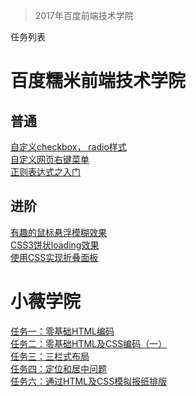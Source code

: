 > 2017年百度前端技术学院  


任务列表  

# 百度糯米前端技术学院

## 普通  
[自定义checkbox， radio样式](http://cybbin.com/baidu-ife-2017-Cyb/ife_nuomi/task1.html)  
[自定义网页右键菜单](http://cybbin.com/baidu-ife-2017-Cyb/ife_nuomi/task2.html)  
[正则表达式之入门](http://cybbin.com/baidu-ife-2017-Cyb/ife_nuomi/task3.html)  

## 进阶  
[有趣的鼠标悬浮模糊效果](http://cybbin.com/baidu-ife-2017-Cyb/ife_nuomi/task4.html)  
[CSS3饼状loading效果](http://cybbin.com/baidu-ife-2017-Cyb/ife_nuomi/task5.html)  
[使用CSS实现折叠面板](http://cybbin.com/baidu-ife-2017-Cyb/ife_nuomi/task6.html)  

# 小薇学院  

[任务一：零基础HTML编码](http://cybbin.com/baidu-ife-2017-Cyb/ife_xiaowei/task1.html)  
[任务二：零基础HTML及CSS编码（一）](http://cybbin.com/baidu-ife-2017-Cyb/ife_xiaowei/task2.html)  
[任务三：三栏式布局](http://cybbin.com/baidu-ife-2017-Cyb/ife_xiaowei/task3.html)  
[任务四：定位和居中问题](http://cybbin.com/baidu-ife-2017-Cyb/ife_xiaowei/task4.html)  
[任务六：通过HTML及CSS模拟报纸排版](http://cybbin.com/baidu-ife-2017-Cyb/ife_xiaowei/task6.html)  
